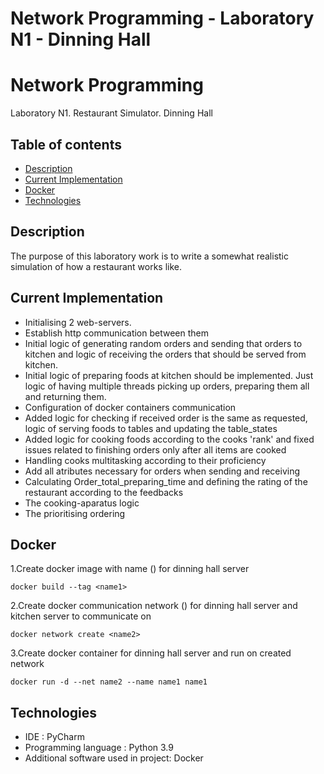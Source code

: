# Network Programming - Laboratory N1 - Dinning Hall

# Network Programming 
Laboratory N1. Restaurant Simulator. Dinning Hall

## Table of contents

* [Description](#description)
* [Current Implementation](#current-implementation) 
* [Docker](#docker)
* [Technologies](#technologies)

## Description

The purpose of this laboratory work is to write a somewhat realistic simulation of how a restaurant works like.

## Current Implementation

* Initialising 2 web-servers.
* Establish http communication between them
* Initial logic of generating random orders and sending that orders to kitchen and logic of receiving the orders that should be served from kitchen.
* Initial logic of preparing foods at kitchen should be implemented. Just logic of having multiple threads picking up orders, preparing them all and returning them.
* Configuration of docker containers communication
* Added logic for checking if received order is the same as requested, logic of serving foods to tables and updating the table_states
* Added logic for cooking foods according to the cooks 'rank' and fixed issues related to finishing orders only after all items are cooked
* Handling cooks multitasking according to their proficiency
* Add all atributes necessary for orders when sending and receiving
* Calculating Order_total_preparing_time and defining the rating of the restaurant according to the feedbacks
* The cooking-aparatus logic 
* The prioritising ordering

## Docker

1.Create docker image with name (<name1>) for dinning hall server
~~~
docker build --tag <name1> 
~~~
2.Create docker communication network (<name2>) for dinning hall server and kitchen server to communicate on
~~~
docker network create <name2>
~~~
3.Create docker container for dinning hall server and run on created network
~~~
docker run -d --net name2 --name name1 name1
~~~

## Technologies

* IDE : PyCharm
* Programming language : Python 3.9
* Additional software used in project: Docker